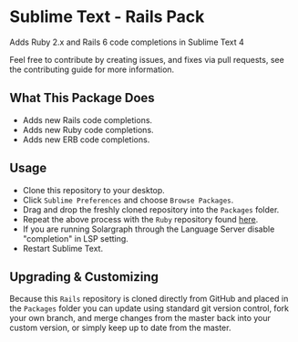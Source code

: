# Sublime Text - Rails Pack
Adds Ruby 2.x and Rails 6 code completions in Sublime Text 4

Feel free to contribute by creating issues, and fixes via pull requests, see the contributing guide for more information.

## What This Package Does

- Adds new Rails code completions.
- Adds new Ruby code completions.
- Adds new ERB code completions.

## Usage
- Clone this repository to your desktop.
- Click `Sublime Preferences` and choose `Browse Packages`.
- Drag and drop the freshly cloned repository into the `Packages` folder.
- Repeat the above process with the `Ruby` repository found [here](https://github.com/sublime-text-rails/Ruby).
- If you are running Solargraph through the Language Server disable "completion" in LSP setting.
- Restart Sublime Text.

## Upgrading & Customizing
Because this `Rails` repository is cloned directly from GitHub and placed in the `Packages` folder you can update using standard git version control, fork your own branch, and merge changes from the master back into your custom version, or simply keep up to date from the master.
